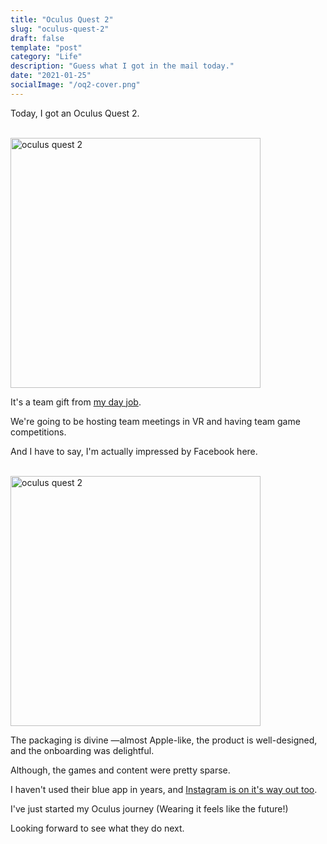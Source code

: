 ```yaml
---
title: "Oculus Quest 2"
slug: "oculus-quest-2"
draft: false
template: "post"
category: "Life"
description: "Guess what I got in the mail today."
date: "2021-01-25"
socialImage: "/oq2-cover.png"
---
```


Today, I got an Oculus Quest 2.

<br />
<img src="/oq2.png" alt="oculus quest 2" border="0" width="400">

<br />

It's a team gift from [my day job](https://blissfully.com).

We're going to be hosting team meetings in VR and having team game competitions.

And I have to say, I'm actually impressed by Facebook here.

<br />
<img src="/oq2-box.jpg" alt="oculus quest 2" border="0" width="400">

<br />

The packaging is divine —almost Apple-like, the product is well-designed, and the onboarding was delightful.

Although, the games and content were pretty sparse.

I haven't used their blue app in years, and [Instagram is on it's way out too](https://patwalls.com/rip-instagram).

I've just started my Oculus journey (Wearing it feels like the future!)

Looking forward to see what they do next.

<br />
